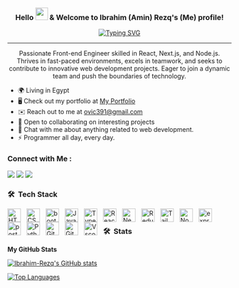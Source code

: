 
<h3 align="center">
  Hello 
  <img src="https://media.giphy.com/media/hvRJCLFzcasrR4ia7z/giphy.gif" width="28">
  & Welcome to Ibrahim (Amin) Rezq's (Me) profile!
</h3>

<!-- Typing SVG by DenverCoder1 - https://github.com/DenverCoder1/readme-typing-svg -->
<p align="center">
<a href="https://git.io/typing-svg"><img src="https://readme-typing-svg.demolab.com?font=Fira+Code&pause=1000&color=33F7A3&center=true&vCenter=true&random=true&width=435&separator=%3C&lines=Front-End+Web+Developer%3CJavaScript+Developer+(Next.js);%3CA+Passionate+Learner" alt="Typing SVG" /></a></p> 

---
<p align="center">
Passionate Front-end Engineer skilled in React, Next.js, and Node.js. Thrives in fast-paced environments, excels in teamwork, and seeks to contribute to innovative web development projects. Eager to join a dynamic team and push the boundaries of technology.
</p> 

* 🌍 Living  in Egypt 
* 🖥 Check out my portfolio at [My Portfolio](https://ibrahim-amin.vercel.app/)
* ✉️ Reach out to me at [ovic391@gmail.com](mailto:ovic391@gmail.com)
* 🤝 Open to collaborating on interesting projects
* 💬 Chat with me about anything related to web development.
* ⚡ Programmer all day, every day.

### Connect with Me :

<a href="https://www.linkedin.com/in/ibrahim-amin391" target="_blank"><img src="https://img.shields.io/badge/-Ibrahim%20Youssef-0077B5?style=for-the-badge&logo=Linkedin&logoColor=white"/></a>
<a href="https://t.me/i_y_391" target="_blank"><img src="https://img.shields.io/badge/-Ibrahim%20Youssef-0077B5?style=for-the-badge&logo=Telegram&logoColor=white"/></a>
<a href="https://twitter.com/Ibrahim_391" target="_blank"><img src="https://img.shields.io/twitter/follow/Ibrahim_391?style=for-the-badge&logo=Twitter&logoColor=white"/></a>


### 🛠 &nbsp;Tech Stack

<div>
<img align="left" alt="HTML" width="30px" style="padding-right:10px;" src="https://cdn.jsdelivr.net/gh/devicons/devicon/icons/html5/html5-plain.svg" />
<img align="left" alt="CSS" width="30px" style="padding-right:10px;" src="https://cdn.jsdelivr.net/gh/devicons/devicon/icons/css3/css3-plain.svg" />
<img align="left" alt="bootstrap" width="30px" style="padding-right:10px;"  src="https://cdn.jsdelivr.net/gh/devicons/devicon/icons/bootstrap/bootstrap-original.svg" />
<img align="left" alt="JavaScript" width="30px" style="padding-right:10px;" src="https://cdn.jsdelivr.net/gh/devicons/devicon/icons/javascript/javascript-plain.svg" />
<img align="left" alt="TypeScript" width="30px" style="padding-right:10px;" src="https://cdn.jsdelivr.net/gh/devicons/devicon/icons/typescript/typescript-plain.svg" />
<img align="left" alt="React" width="30px" style="padding-right:10px;" src="https://cdn.jsdelivr.net/gh/devicons/devicon/icons/react/react-original.svg" />
<img align="left" alt="Nextjs" width="30px" style="padding-right:10px;"  src="https://cdn.jsdelivr.net/gh/devicons/devicon/icons/nextjs/nextjs-original.svg" />
<img align="left" alt="Redux" width="30px" style="padding-right:10px;"  src="https://cdn.jsdelivr.net/gh/devicons/devicon/icons/redux/redux-original.svg" />
<img align="left" alt="TailwindCss" width="30px" style="padding-right:10px;"  src="https://cdn.jsdelivr.net/gh/devicons/devicon/icons/tailwindcss/tailwindcss-plain.svg" />
<img align="left" alt="NodeJS" width="30px" style="padding-right:10px;" src="https://cdn.jsdelivr.net/gh/devicons/devicon/icons/nodejs/nodejs-original.svg" />
<img align="left" alt="express" width="30px" style="padding-right:10px;" src="https://cdn.jsdelivr.net/gh/devicons/devicon/icons/express/express-original.svg" />
<img align="left" alt="postgresql" width="30px" style="padding-right:10px;"  src="https://cdn.jsdelivr.net/gh/devicons/devicon/icons/postgresql/postgresql-original.svg" />
<img align="left" alt="Python" width="30px" style="padding-right:10px;"  src="https://cdn.jsdelivr.net/gh/devicons/devicon/icons/python/python-original.svg" />
<img align="left" alt="Git" width="30px" style="padding-right:10px;"  src="https://cdn.jsdelivr.net/gh/devicons/devicon/icons/git/git-original.svg" />
<img align="left" alt="Githubvi" width="30px" style="padding-right:10px;"  src="https://cdn.jsdelivr.net/gh/devicons/devicon/icons/github/github-original.svg" />
<img align="left" alt="Vscode" width="30px" style="padding-right:10px;"  src="https://cdn.jsdelivr.net/gh/devicons/devicon/icons/vscode/vscode-original.svg" />
<br>
</div>

### 🛠 &nbsp;Stats

<b>My GitHub Stats</b>

<a href="http://www.github.com/Ibrahim-Rezq"><img src="https://github-readme-stats.vercel.app/api?username=Ibrahim-Rezq&show_icons=true&hide=&count_private=true&title_color=33F7A3&text_color=ffffff&icon_color=ef4444&bg_color=1c1917&hide_border=true&show_icons=true" alt="Ibrahim-Rezq's GitHub stats" /></a>

<a href="https://github.com/Ibrahim-Rezq" align="left"><img src="https://github-readme-stats.vercel.app/api/top-langs/?username=Ibrahim-Rezq&langs_count=10&title_color=33F7A3&text_color=ffffff&icon_color=ef4444&bg_color=1c1917&hide_border=true&locale=en&custom_title=Top%20%Languages" alt="Top Languages" /></a>

